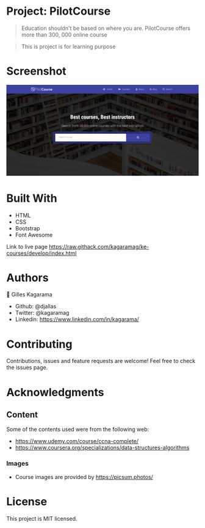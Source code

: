 # Project: PilotCourse
> Education shouldn't be based on where you are. PilotCourse offers more than 300, 000 online course

> This is project is for learning purpose

# Screenshot
![screenshot](./images/screenshot.png)

# Built With
- HTML
- CSS
- Bootstrap
- Font Awesome

Link to live page
https://raw.githack.com/kagaramag/ke-courses/develop/index.html

# Authors
👤 Gilles Kagarama

- Github: @djallas
- Twitter: @kagaramag
- Linkedin: https://www.linkedin.com/in/kagarama/


# Contributing
Contributions, issues and feature requests are welcome!
Feel free to check the issues page.

# Acknowledgments

## Content
Some of the contents used were from the following web:
- https://www.udemy.com/course/ccna-complete/
- https://www.coursera.org/specializations/data-structures-algorithms

### Images

- Course images are provided by https://picsum.photos/



# License
This project is MIT licensed.
